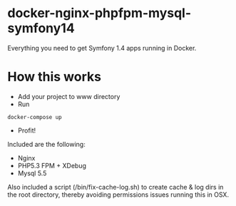 # docker-nginx-phpfpm-mysql-symfony14
Everything you need to get Symfony 1.4 apps running in Docker.

# How this works

- Add your project to www directory
- Run

```shell
docker-compose up
```

- Profit!

Included are the following:

- Nginx
- PHP5.3 FPM + XDebug
- Mysql 5.5

Also included a script (/bin/fix-cache-log.sh) to create cache & log dirs in the root directory, thereby avoiding permissions issues running this in OSX.
